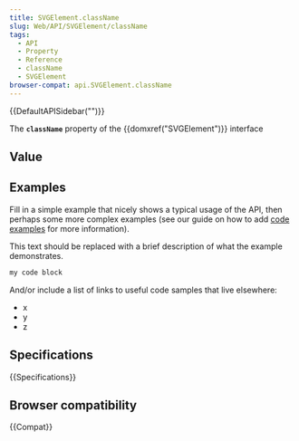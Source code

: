 ```yaml
---
title: SVGElement.className
slug: Web/API/SVGElement/className
tags:
  - API
  - Property
  - Reference
  - className
  - SVGElement
browser-compat: api.SVGElement.className
---
```

{{DefaultAPISidebar("")}}

The **`className`** property of the {{domxref("SVGElement")}} interface 

## Value



## Examples

Fill in a simple example that nicely shows a typical usage of the API, then perhaps some more complex examples (see our guide on how to add [code examples](/en-US/docs/MDN/Contribute/Structures/Code_examples) for more information).

This text should be replaced with a brief description of what the example demonstrates.

```js
my code block
```

And/or include a list of links to useful code samples that live elsewhere:

*   x
*   y
*   z

## Specifications

{{Specifications}}

## Browser compatibility

{{Compat}}


